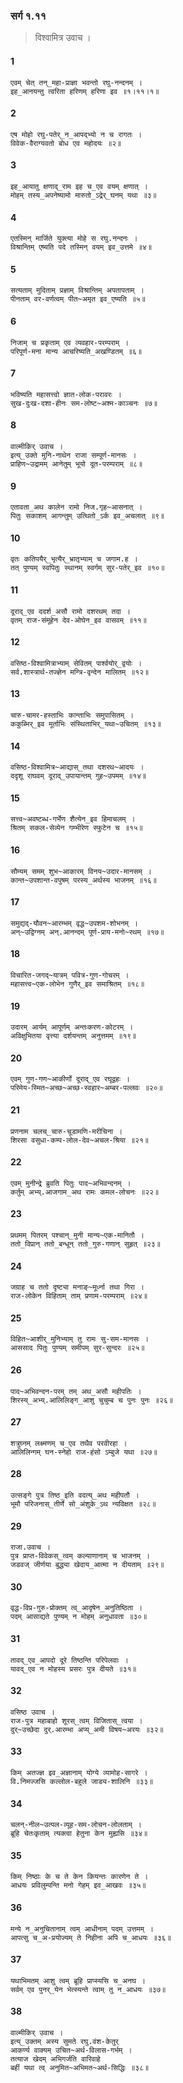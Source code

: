 ### सर्ग १.११

> विश्वामित्र उवाच । 

#### 1
```
एवम् चेत् तन्_महा-प्राज्ञा भवन्तो रघु-नन्दनम् ।
इह_आनयन्तु त्वरिता हरिणम् हरिणा इव ॥१।११।१॥
```

#### 2
```
एष मोहो रघु-पतेर्_न_आपद्भ्यो न च रागतः ।
विवेक-वैराग्यवतो बोध एव महोदयः ॥२॥
```

#### 3
```
इह_आयातु क्षणाद्_राम इह च_एव वयम् क्षणात् ।
मोहम् तस्य_अपनेष्यामो मारुतो_ऽद्रेर्_घनम् यथा ॥३॥
```

#### 4
```
एतस्मिन् मार्जिते युक्त्या मोहे स रघु.नन्दनः ।
विश्रान्तिम् एष्यति पदे तस्मिन् वयम् इव_उत्तमे ॥४॥
```

#### 5
```
सत्यताम् मुदिताम् प्रज्ञाम् विश्रान्तिम् अपतापताम् ।
पीनताम् वर-वर्णत्वम् पीत~अमृत इव_एष्यति ॥५॥
```

#### 6
```
निजाम् च प्रकृताम् एव व्यवहार-परम्पराम् ।
परिपूर्ण-मना मान्य आचरिष्यति_अखण्डितम् ॥६॥
```

#### 7
```
भविष्यति महासत्त्वो ज्ञात-लोक-परावरः ।
सुख-दुःख-दशा-हीनः सम-लोष्ट~अश्म-काञ्चनः ॥७॥
```

#### 8
```
वाल्मीकिर् उवाच । 
इत्य्_उक्ते मुनि-नाथेन राजा सम्पूर्ण-मानसः ।
प्राहिण~उद्रामम् आनेतुम् भूयो दूत-परम्पराम् ॥८॥
```

#### 9
```
एतावता_अथ कालेन रामो निज.गृह~आसनात् ।
पितुः सकाशम् आगन्तुम् उत्थितो_ऽर्क इव_अचलात् ॥९॥
```

#### 10
```
वृतः कतिपयैर्_भृत्यैर्_भ्रातृभ्याम् च जगाम.ह ।
तत् पुण्यम् स्वपितुः स्थानम् स्वर्गम् सुर-पतेर्_इव ॥१०॥
```

#### 11
```
दूराद्_एव ददर्श_असौ रामो दशरथम् तदा ।
वृतम् राज-संमूहेन देव-ओघेन_इव वासवम् ॥११॥
```

#### 12
```
वसिष्ठ-विश्वामित्राभ्याम् सेवितम् पार्श्वयोर्_द्वयोः ।
सर्व.शास्त्रार्थ-तज्ज्ञेन मन्त्रि-वृन्देन मालितम् ॥१२॥
```

#### 13
```
चारु-चामर-हस्ताभिः कान्ताभिः समुपासितम् ।
ककुब्भिर्_इव मूर्ताभिः संस्थिताभिर्_यथा~उचितम् ॥१३॥
```

#### 14
```
वसिष्ठ-विश्वामित्र~आद्यास्_तथा दशरथ~आदयः ।
ददृशू राघवम् दूराद्_उपायान्तम् गुह~उपमम् ॥१४॥
```

#### 15
```
सत्त्व~अवष्टब्ध-गर्भेण शैत्येन_इव हिमाचलम् ।
श्रितम् सकल-सेव्येन गम्भीरेण स्फुटेन च ॥१५॥
```

#### 16
```
सौम्यम् समम् शुभ~आकारम् विनय~उदार-मानसम् ।
कान्त~उपशान्त-वपुषम् परस्य_अर्थस्य भाजनम् ॥१६॥
```

#### 17
```
समुद्यद्-यौवन~आरम्भम् वृद्ध~उपशम-शोभनम् ।
अन्~उद्विग्नम् अन्.आनन्दम् पूर्ण-प्राय-मनो~रथम् ॥१७॥
```

#### 18
```
विचारित-जगद्~यात्रम् पवित्र-गुण-गोचरम् ।
महासत्त्व~एक-लोभेन गुणैर्_इव समाश्रितम् ॥१८॥
```

#### 19
```
उदारम् आर्यम् आपूर्णम् अन्तःकरण-कोटरम् ।
अविक्षुभितया वृत्त्या दर्शयन्तम् अनुत्तमम् ॥१९॥
```

#### 20
```
एवम् गुण-गण~आकीर्णो दूराद्_एव रघूद्वहः ।
परिमेय-स्मित~अच्छ~अच्छ-स्वहार~अम्बर-पल्लवः ॥२०॥ 
```

#### 21
```
प्रणनाम चलच्_चारु-चूडामणि-मरीचिना ।
शिरसा वसुधा-कम्प-लोल-देव~अचल-श्रिया ॥२१॥
```

#### 22
```
एवम् मुनीन्द्रे ब्रुवति पितुः पाद~अभिवन्दनम् ।
कर्तुम् अभ्य्.आजगाम_अथ रामः कमल-लोचनः ॥२२॥
```

#### 23
```
प्रथमम् पितरम् पश्चान्_मुनी मान्य~एक-मानितौ ।
ततो_विप्रान् ततो_बन्धून् ततो_गुरु-गणान् सुहृत् ॥२३॥ 
```

#### 24
```
जग्राह च ततो दृष्ट्या मनाङ्~मूर्ध्ना तथा गिरा ।
राज-लोकेन विहिताम् ताम् प्रणाम-परम्पराम् ॥२४॥
```

#### 25
```
विहित~आशीर्_मुनिभ्याम् तु रामः सु-सम-मानसः ।
आससाद पितुः पुण्यम् समीपम् सुर-सुन्दरः ॥२५॥
```

#### 26
```
पाद~अभिवन्दन-परम् तम् अथ_असौ महीपतिः ।
शिरस्य्_अभ्य्.आलिलिङ्ग_आशु चुचुम्ब च पुनः पुनः ॥२६॥
```

#### 27
```
शत्रुघ्नम् लक्ष्मणम् च_एव तथैव परवीरहा ।
आलिलिन्गम् घन-स्नेहो राज-हंसो ऽम्बुजे यथा ॥२७॥
```

#### 28
```
उत्सङ्गे पुत्र तिष्ठ_इति वदत्य्_अथ महीपतौ ।
भूमौ परिजनास्_तीर्णे सो_अंशुके_ऽथ न्यविक्षत ॥२८॥
```

#### 29
```
राजा.उवाच । 
पुत्र प्राप्त-विवेकस्_त्वम् कल्याणानाम् च भाजनम् ।
जडवज् जीर्णया बुद्ध्या खेदाय_आत्मा न दीयताम् ॥२९॥
```

#### 30
```
वृद्ध-विप्र-गुरु-प्रोक्तम् त्व्_आदृषेन_अनुतिष्ठिता ।
पदम् आसाद्यते पुण्यम् न मोहम् अनुधावता ॥३०॥ 
```

#### 31
```
तावद्_एव_आपदो दूरे तिष्ठन्ति परिपेलवाः ।
यावद्_एव न मोहस्य प्रसरः पुत्र दीयते ॥३१॥
```

#### 32
```
वसिष्ठ उवाच । 
राज-पुत्र महाबाहो शूरस्_त्वम् विजितास्_त्वया ।
दुर्~उच्छेदा दुर्.आरम्भा अप्य्_अमी विषय~अरयः ॥३२॥
```

#### 33
```
किम् अतज्ज्ञ इव_अज्ञानाम् योग्ये व्यामोह-सागरे ।
वि.निमज्जसि कल्लोल-बहुले जाड्य-शालिनि ॥३३॥
```

#### 34
```
चलन्-नील~उत्पल-व्यूह-सम-लोचन-लोलताम् ।
ब्रूहि चेतःकृताम् त्यक्त्वा हेतुना केन मुह्यसि ॥३४॥
```

#### 35
```
किम् निष्ठाः के च ते केन कियन्तः कारणेन ते ।
आधयः प्रविलुम्पन्ति मनो गेहम् इव_आखवः ॥३५॥
```

#### 36
```
मन्ये न_अनुचितानाम् त्वम् आधीनाम् पदम् उत्तमम् ।
आपत्सु च_अ-प्रयोज्यम् ते निहीना अपि च_आधयः ॥३६॥
```

#### 37
```
यथाभिमतम् आशु त्वम् ब्रूहि प्राप्स्यसि च_अनघ ।
सर्वम् एव पुनर्_येन भेत्स्यन्ते त्वाम् तु न_आधयः ॥३७॥
```

#### 38
```
वाल्मीकिर् उवाच । 
इत्य्_उक्तम् अस्य सुमते रघु.वंश-केतुर्
आकर्ण्य वाक्यम् उचित~अर्थ-विलास-गर्भम् ।
तत्याज खेदम् अभिगर्जति वारिवाहे
बर्ही यथा त्व् अनुमित~अभिमत~अर्थ-सिद्धिः ॥३८॥
```
